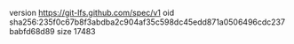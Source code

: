 version https://git-lfs.github.com/spec/v1
oid sha256:235f0c67b8f3abdba2c904af35c598dc45edd871a0506496cdc237babfd68d89
size 17483
